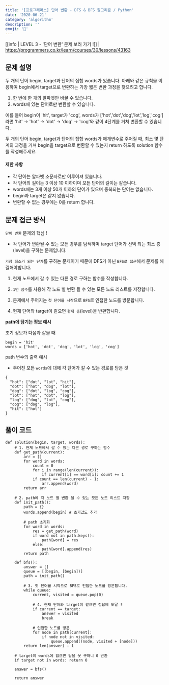 ```yaml
---
title: '[프로그래머스] 단어 변환 - DFS & BFS 알고리즘 / Python'
date: '2020-06-21'
category: 'algorithm'
description: ''
emoji: '🔄'
---
```


[[info | LEVEL 3 - '단어 변환' 문제 보러 가기 !]]
| https://programmers.co.kr/learn/courses/30/lessons/43163

## 문제 설명

두 개의 단어 begin, target과 단어의 집합 words가 있습니다. 아래와 같은 규칙을 이용하여 begin에서 target으로 변환하는 가장 짧은 변환 과정을 찾으려고 합니다.

1. 한 번에 한 개의 알파벳만 바꿀 수 있습니다.
2. words에 있는 단어로만 변환할 수 있습니다.

예를 들어 begin이 'hit', target가 'cog', words가 ['hot','dot','dog','lot','log','cog']라면 'hit' -> 'hot' -> 'dot' -> 'dog' -> 'cog'와 같이 4단계를 거쳐 변환할 수 있습니다.

두 개의 단어 begin, target과 단어의 집합 words가 매개변수로 주어질 때, 최소 몇 단계의 과정을 거쳐 begin을 target으로 변환할 수 있는지 return 하도록 solution 함수를 작성해주세요.

#### 제한 사항

- 각 단어는 알파벳 소문자로만 이루어져 있습니다.
- 각 단어의 길이는 3 이상 10 이하이며 모든 단어의 길이는 같습니다.
- words에는 3개 이상 50개 이하의 단어가 있으며 중복되는 단어는 없습니다.
- begin과 target은 같지 않습니다.
- 변환할 수 없는 경우에는 0를 return 합니다.

## 문제 접근 방식

`단어 변환` 문제의 핵심 !

- 각 단어가 변환될 수 있는 모든 경우를 탐색하며 target 단어가 선택 되는 최소 층(level)을 구하는 문제입니다.

`가장 최소가 되는 단계`를 구하는 문제이기 때문에 DFS가 아닌 `BFS로 접근`해서 문제를 해결해야합니다.

1. 현재 노드에서 갈 수 있는 다른 경로 구하는 함수를 작성합니다.

2. `1번 함수`를 사용해 각 노드 별 변환 될 수 있는 모든 노드 리스트를 저장합니다.

3. 문제에서 주어지는 `첫 단어를 시작`으로 `BFS`로 인접한 노드를 방문합니다.

4. 현재 단어와 target이 같으면 `현재 층`(level)을 반환합니다.

**path에 담기는 정보 예시**

초기 정보가 다음과 같을 때

```python:title=초기값
begin = 'hit'
words = ['hot', 'dot', 'dog', 'lot', 'log', 'cog']
```

path 변수의 출력 예시

- 주어진 모든 `words`에 대해 각 단어가 갈 수 있는 경로를 담은 것

```json:title=path변수
{
  "hot": ["dot", "lot", "hit"],
  "dot": ["hot", "dog", "lot"],
  "dog": ["dot", "log", "cog"],
  "lot": ["hot", "dot", "log"],
  "log": ["dog", "lot", "cog"],
  "cog": ["dog", "log"],
  "hit": ["hot"]
}
```

## 풀이 코드

```python:title=Python
def solution(begin, target, words):
    # 1. 현재 노드에서 갈 수 있는 다른 경로 구하는 함수
    def get_path(current):
        arr = []
        for word in words:
            count = 0
            for i in range(len(current)):
                if current[i] == word[i]: count += 1
            if count == len(current) - 1:
                arr.append(word)
        return arr

    # 2. path에 각 노드 별 변환 될 수 있는 모든 노드 리스트 저장
    def init_path():
        path = {}
        words.append(begin) # 초기값도 추가

        # path 초기화
        for word in words:
            res = get_path(word)
            if word not in path.keys():
                path[word] = res
            else:
                path[word].append(res)
        return path

    def bfs():
        answer = []
        queue = [(begin, [begin])]
        path = init_path()

        # 3. 첫 단어를 시작으로 BFS로 인접한 노드를 방문합니다.
        while queue:
            current, visited = queue.pop(0)

            # 4. 현재 단어와 target이 같으면 정답에 도달 !
            if current == target:
                answer = visited
                break

            # 인접한 노드를 방문
            for node in path[current]:
                if node not in visited:
                    queue.append((node, visited + [node]))
        return len(answer) - 1

    # target이 words에 없으면 답을 못 구하니 0 반환
    if target not in words: return 0

    answer = bfs()

    return answer
```
